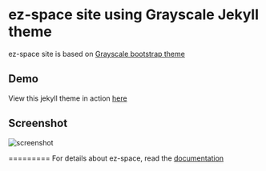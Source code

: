 ez-space site using Grayscale Jekyll theme
==========================================

ez-space site is based on [Grayscale bootstrap theme ](http://ironsummitmedia.github.io/startbootstrap-grayscale/)

## Demo
View this jekyll theme in action [here](https://jeromelachaud.github.io/grayscale-theme)

## Screenshot
![screenshot](https://github.com/dmanzer2/jekyll-site/blob/master/img/ez-space.png)

=========
For details about ez-space, read the [documentation](https://github.com/dmanzer2/ez-space-css-repo)
